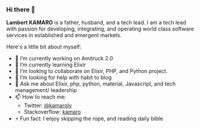 ### Hi there 👋

**Lambert KAMARO** is a father, husband, and a tech lead. 
I am a tech lead with passion for developing, integrating, and operating world class software services in established and emergent markets.

Here's a little bit about myself:

- 🔭 I’m currently working on Amitruck 2.0
- 🌱 I’m currently learning Elixir
- 👯 I’m looking to collaborate on Elixir, PHP, and Python project.
- 🤔 I’m looking for help with habit to blog
- 💬 Ask me about Elixir, php, python, material, Javascript, and tech management/ leadership
- 📫 How to reach me: 
  -  Twitter: [@kamaroly](https://twitter.com/kamaroly)
  -  Stackoverflow: [kamaro](https://stackoverflow.com/users/2858817/kamaro)
- ⚡ Fun fact: I enjoy skipping the rope, and reading daily bible
